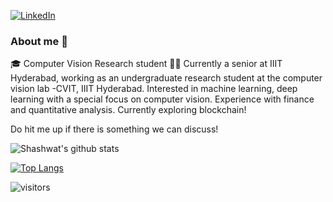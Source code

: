 
<p> <a href="https://www.linkedin.com/in/mehershashwatnigam/" target="_blank"><img alt="LinkedIn" src="https://img.shields.io/badge/linkedin-%230077B5.svg?&style=for-the-badge&logo=linkedin&logoColor=white" /></a> 
</p>

### About me :rocket:
:mortar_board:  Computer Vision Research student
:man_technologist: Currently a senior at IIIT Hyderabad, working as an undergraduate research student at the computer vision lab -CVIT, IIIT Hyderabad.
Interested in machine learning, deep learning with a special focus on computer vision. Experience with finance and quantitative analysis. Currently exploring blockchain!

Do hit me up if there is something we can discuss! 


![Shashwat's github stats](https://github-readme-stats.vercel.app/api?username=ShashwatNigam99&show_icons=true&theme=vue-dark)

[![Top Langs](https://github-readme-stats.vercel.app/api/top-langs/?username=ShashwatNigam99&layout=compact&theme=vue-dark)](https://github.com/ShashwatNigam99/github-readme-stats)

![visitors](https://visitor-badge.glitch.me/badge?page_id=ShashwatNigam99.count_visitors)
